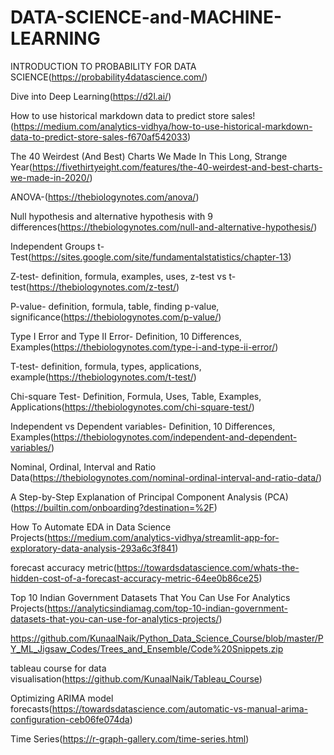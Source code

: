 # DATA-SCIENCE-and-MACHINE-LEARNING

INTRODUCTION TO PROBABILITY FOR DATA SCIENCE(https://probability4datascience.com/)

Dive into Deep Learning(https://d2l.ai/)

How to use historical markdown data to predict store sales!(https://medium.com/analytics-vidhya/how-to-use-historical-markdown-data-to-predict-store-sales-f670af542033)

The 40 Weirdest (And Best) Charts We Made In This Long, Strange Year(https://fivethirtyeight.com/features/the-40-weirdest-and-best-charts-we-made-in-2020/)

ANOVA-(https://thebiologynotes.com/anova/)

Null hypothesis and alternative hypothesis with 9 differences(https://thebiologynotes.com/null-and-alternative-hypothesis/)

Independent Groups t-Test(https://sites.google.com/site/fundamentalstatistics/chapter-13)

Z-test- definition, formula, examples, uses, z-test vs t-test(https://thebiologynotes.com/z-test/)

P-value- definition, formula, table, finding p-value, significance(https://thebiologynotes.com/p-value/)

Type I Error and Type II Error- Definition, 10 Differences, Examples(https://thebiologynotes.com/type-i-and-type-ii-error/)

T-test- definition, formula, types, applications, example(https://thebiologynotes.com/t-test/)

Chi-square Test- Definition, Formula, Uses, Table, Examples, Applications(https://thebiologynotes.com/chi-square-test/)

Independent vs Dependent variables- Definition, 10 Differences, Examples(https://thebiologynotes.com/independent-and-dependent-variables/)

Nominal, Ordinal, Interval and Ratio Data(https://thebiologynotes.com/nominal-ordinal-interval-and-ratio-data/)

A Step-by-Step Explanation of Principal Component Analysis (PCA)(https://builtin.com/onboarding?destination=%2F)

How To Automate EDA in Data Science Projects(https://medium.com/analytics-vidhya/streamlit-app-for-exploratory-data-analysis-293a6c3f841)

forecast accuracy metric(https://towardsdatascience.com/whats-the-hidden-cost-of-a-forecast-accuracy-metric-64ee0b86ce25)

Top 10 Indian Government Datasets That You Can Use For Analytics Projects(https://analyticsindiamag.com/top-10-indian-government-datasets-that-you-can-use-for-analytics-projects/)

https://github.com/KunaalNaik/Python_Data_Science_Course/blob/master/PY_ML_Jigsaw_Codes/Trees_and_Ensemble/Code%20Snippets.zip

tableau course for data visualisation(https://github.com/KunaalNaik/Tableau_Course)

Optimizing ARIMA model forecasts(https://towardsdatascience.com/automatic-vs-manual-arima-configuration-ceb06fe074da)

Time Series(https://r-graph-gallery.com/time-series.html)




